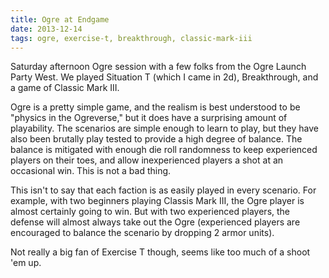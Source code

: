 ```yaml
---
title: Ogre at Endgame
date: 2013-12-14
tags: ogre, exercise-t, breakthrough, classic-mark-iii
---
```


Saturday afternoon Ogre session with a few folks from the Ogre Launch
Party West. We played Situation T (which I came in 2d), Breakthrough,
and a game of Classic Mark III.

Ogre is a pretty simple game, and the realism is best understood to be
"physics in the Ogreverse," but it does have a surprising amount of
playability. The scenarios are simple enough to learn to play, but they
have also been brutally play tested to provide a high degree of balance.
The balance is mitigated with enough die roll randomness to keep
experienced players on their toes, and allow inexperienced players a
shot at an occasional win. This is not a bad thing.

This isn't to say that each faction is as easily played in every
scenario. For example, with two beginners playing Classis Mark III, the
Ogre player is almost certainly going to win. But with two experienced
players, the defense will almost always take out the Ogre (experienced
players are encouraged to balance the scenario by dropping 2 armor
units).

Not really a big fan of Exercise T though, seems like too much of a
shoot 'em up.
